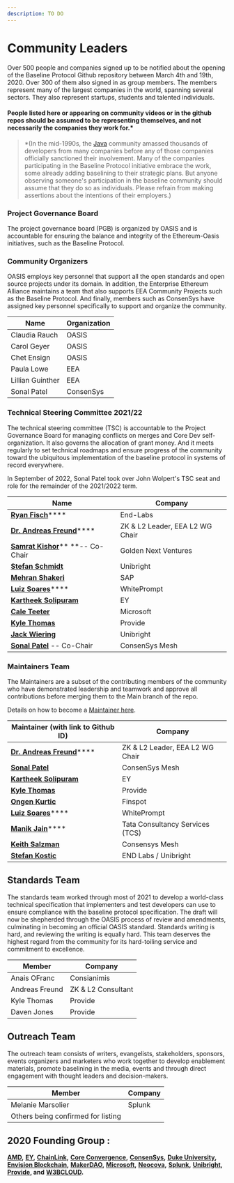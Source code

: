 ```yaml
---
description: TO DO
---
```


# Community Leaders

Over 500 people and companies signed up to be notified about the opening of the Baseline Protocol Github repository between March 4th and 19th, 2020. Over 300 of them also signed in as group members. The members represent many of the largest companies in the world, spanning several sectors. They also represent startups, students and talented individuals.

#### People listed here or appearing on community videos or in the github repos should be assumed to be representing themselves, and not necessarily the companies they work for.\* <a href="#people-listed-here-or-appearing-on-community-videos-or-in-the-github-repos-should-be-assumed-to-be-r" id="people-listed-here-or-appearing-on-community-videos-or-in-the-github-repos-should-be-assumed-to-be-r"></a>

> \*(In the mid-1990s, the [Java](https://en.wikipedia.org/wiki/Java\_\(programming\_language\)) community amassed thousands of developers from many companies before any of those companies officially sanctioned their involvement. Many of the companies participating in the Baseline Protocol initiative embrace the work, some already adding baselining to their strategic plans. But anyone observing someone's participation in the baseline community should assume that they do so as individuals. Please refrain from making assertions about the intentions of their employers.)

### Project Governance Board <a href="#your-project-governance-board" id="your-project-governance-board"></a>

The project governance board (PGB) is organized by OASIS and is accountable for ensuring the balance and integrity of the Ethereum-Oasis initiatives, such as the Baseline Protocol.

### Community Organizers <a href="#your-technical-steering-committee" id="your-technical-steering-committee"></a>

OASIS employs key personnel that support all the open standards and open source projects under its domain. In addition, the Enterprise Ethereum Alliance maintains a team that also supports EEA Community Projects such as the Baseline Protocol. And finally, members such as ConsenSys have assigned key personnel specifically to support and organize the community.

| Name             | Organization |
| ---------------- | ------------ |
| Claudia Rauch    | OASIS        |
| Carol Geyer      | OASIS        |
| Chet Ensign      | OASIS        |
| Paula Lowe       | EEA          |
| Lillian Guinther | EEA          |
| Sonal Patel      | ConsenSys    |

### Technical Steering Committee 2021/22 <a href="#your-technical-steering-committee" id="your-technical-steering-committee"></a>

The technical steering committee (TSC) is accountable to the Project Governance Board for managing conflicts on merges and Core Dev self-organization. It also governs the allocation of grant money. And it meets regularly to set technical roadmaps and ensure progress of the community toward the ubiquitous implementation of the baseline protocol in systems of record everywhere.

In September of 2022, Sonal Patel took over John Wolpert's TSC seat and role for the remainder of the 2021/2022 term.

| Name                                                                               | Company                         |
| ---------------------------------------------------------------------------------- | ------------------------------- |
| [**Ryan Fisch**](https://www.linkedin.com/in/ryanfisch/)\*\*\*\*                   | End-Labs                        |
| [**Dr. Andreas Freund**](https://www.linkedin.com/in/afconsultant/)\*\*\*\*        | ZK & L2 Leader, EEA L2 WG Chair |
| [**Samrat Kishor**](https://www.linkedin.com/in/samratkishor/)\*\* \*\*-- Co-Chair | Golden Next Ventures            |
| [**Stefan Schmidt**](https://www.linkedin.com/in/stefschmidt/)                     | Unibright                       |
| [**Mehran Shakeri**](https://www.linkedin.com/in/mehran-shakeri-8833b347/)         | SAP                             |
| [**Luiz Soares**](community-leaders.md#your-project-governance-board)\*\*\*\*      | WhitePrompt                     |
| [**Kartheek Solipuram**](https://www.linkedin.com/in/kartheek-solipuram-62970a8/)  | EY                              |
| [**Cale Teeter**](https://www.linkedin.com/in/caleteeter/)                         | Microsoft                       |
| [**Kyle Thomas**](https://www.linkedin.com/in/kylebthomas/)                        | Provide                         |
| [**Jack Wiering**](https://www.linkedin.com/in/jackwiering1977/)                   | Unibright                       |
| [**Sonal Patel**](https://www.linkedin.com/in/sonalpatel13/) -- Co-Chair           | ConsenSys Mesh                  |

### Maintainers Team <a href="#maintainer-team" id="maintainer-team"></a>

The Maintainers are a subset of the contributing members of the community who have demonstrated leadership and teamwork and approve all contributions before merging them to the Main branch of the repo.

Details on how to become a [Maintainer here](broken-reference).

| Maintainer (with link to Github ID)                                                           | Company                             |
| --------------------------------------------------------------------------------------------- | ----------------------------------- |
| [**Dr. Andreas Freund**](https://github.com/Therecanbeonlyone1969)\*\*\*\*        | ZK & L2 Leader, EEA L2 WG Chair |
| [**Sonal Patel**](https://github.com/GoldenBit0/)                                  | ConsenSys Mesh                  |
| [**Kartheek Solipuram**](https://github.com/skarred14)                             | EY                   |
| [**Kyle Thomas**](https://github.com/kthomas)                                      | Provide                         |
| [**Ongen Kurtic**](https://github.com/ognjenkurtic)                                | Finspot                         |
| [**Luiz Soares**](https://github.com/fosgate29)\*\*\*\*                            | WhitePrompt                     |
| [**Manik Jain**](https://github.com/Manik-Jain)\*\*\*\*                            | Tata Consultancy Services (TCS)                     |
| [**Keith Salzman**](https://github.com/Kasshern)                                   | Consensys Mesh                  |
| [**Stefan Kostic**](https://github.com/skosito)                                    | END Labs / Unibright            |           

## Standards Team

The standards team worked through most of 2021 to develop a world-class technical specification that implementers and test developers can use to ensure compliance with the baseline protocol specification. The draft will now be shepherded through the OASIS process of review and amendments, culminating in becoming an official OASIS standard. Standards writing is hard, and reviewing the writing is equally hard. This team deserves the highest regard from the community for its hard-toiling service and commitment to excellence.

| Member         | Company            |
| -------------- | ------------------ |
| Anais OFranc   | Consianimis        |
| Andreas Freund | ZK & L2 Consultant |
| Kyle Thomas    | Provide            |
| Daven Jones    | Provide            |

## Outreach Team

The outreach team consists of writers, evangelists, stakeholders, sponsors, events organizers and marketers who work together to develop enablement materials, promote baselining in the media, events and through direct engagement with thought leaders and decision-makers.

| Member                             | Company |
| ---------------------------------- | ------- |
| Melanie Marsolier                  | Splunk  |
| Others being confirmed for listing |         |

## 2020 Founding Group :

[**AMD**](https://www.amd.com/en/technologies/blockchain)**,** [**EY**](https://blockchain.ey.com)**,** [**ChainLink**](https://chain.link)**,** [**Core Convergence**](https://www.coreconvergence.us)**,** [**ConsenSys**](https://consensys.net)**,** [**Duke University**](https://pratt.duke.edu)**,** [**Envision Blockchain**](https://envisionblockchain.com)**,** [**MakerDAO**](https://makerdao.com/en/)**,** [**Microsoft**](http://www.microsoft.com)**,** [**Neocova**](https://neocova.com)**,** [**Splunk**](https://www.splunk.com)**,** [**Unibright**](https://unibright.io)**,** [**Provide**](https://provide.services)**, and** [**W3BCLOUD**](https://www.w3bcloud.com)**.**

## &#x20;<a href="#contributors" id="contributors"></a>
